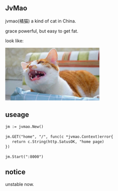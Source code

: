 ## JvMao 

jvmao(橘猫) a kind of cat in China. 

grace powerful, but easy to get fat. 

look like:

<img src="jvmao.webp" width="300">

## useage

    jm := jvmao.New()

    jm.GET("home", "/", func(c *jvmao.Context)error{
       return c.String(http.SatusOK, "home page)
    })

    jm.Start(":8000")


## notice
unstable now.

